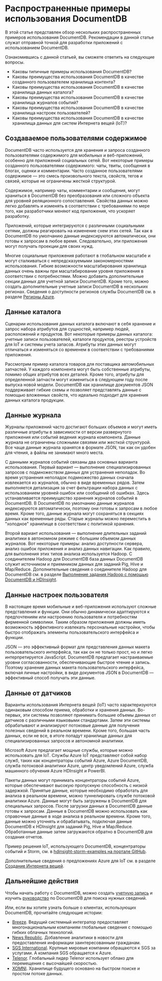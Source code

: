 <properties 
    pageTitle="Распространенные примеры использования DocumentDB| Azure" 
    description="Изучите пять вариантов использования DocumentDB: созданное пользователями содержимое, ведение журнала событий, данные каталога, данные настроек пользователей и Интернет вещей (IoT)." 
    services="documentdb" 
    authors="h0n" 
    manager="jhubbard" 
    editor="monicar" 
    documentationCenter=""/>

<tags 
    ms.service="documentdb" 
    ms.workload="data-services" 
    ms.tgt_pltfrm="na" 
    ms.devlang="na" 
    ms.topic="article" 
    ms.date="07/10/2015" 
    ms.author="hawong"/>

# Распространенные примеры использования DocumentDB
В этой статье представлен обзор нескольких распространенных примеров использования DocumentDB. Рекомендации в данной статье служат отправной точкой для разработки приложений с использованием DocumentDB.

Ознакомившись с данной статьей, вы сможете ответить на следующие вопросы.
 
- Каковы типичные примеры использования DocumentDB?
- Каковы преимущества использования DocumentDB в качестве созданного пользователем хранилища контента?
- Каковы преимущества использования DocumentDB в качестве хранилища данных каталога?
- Каковы преимущества использования DocumentDB в качестве хранилища журналов событий?
- Каковы преимущества использования DocumentDB в качестве хранилища настроек пользователей?
- Каковы преимущества использования DocumentDB в качестве хранилища данных для систем Интернета вещей (IoT)?

    
## Создаваемое пользователями содержимое
DocumentDB часто используется для хранения и запроса созданного пользователями содержимого для мобильных и веб-приложений, особенно для приложений социальных сетей. Вот некоторые примеры созданного пользователями содержимого: чаты, твиты, сообщения в блогах, оценки и комментарии. Часто созданное пользователями содержимое — это смесь произвольного текста, свойств, тегов и связей, которые не ограничены жесткой структурой.

Содержимое, например чаты, комментарии и сообщения, могут храниться в DocumentDB без преобразования или сложного объекта для уровней реляционного сопоставления. Свойства данных можно легко добавлять и изменять в соответствии с требованиями по мере того, как разработчики меняют код приложения, что ускоряет разработку.

Приложений, которые интегрируются с различными социальными сетями, должны реагировать на изменение схем этих сетей. Так как в DocumentDB по умолчанию данные индексируются автоматически, они готовы к запросам в любое время. Следовательно, эти приложения могут получать проекции для своих нужд.

Многие социальные приложения работают в глобальном масштабе и могут сталкиваться с непредсказуемыми закономерностями использования. Гибкие возможности масштабирования хранилища данных очень важны при масштабировании уровня приложения в соответствии с потребностями. Можно добавить дополнительные секции данных для учетной записи DocumentDB. Кроме того, можно создать дополнительные учетные записи DocumentDB в нескольких регионах. Сведения о доступности регионов службы DocumentDB см. в разделе [Регионы Azure](http://azure.microsoft.com/regions/#services).

## Данные каталога
Сценарии использования данных каталога включают в себя хранение и запрос набора атрибутов для сущностей, например людей, расположений и продуктов. Вот некоторые примеры данных каталога: учетные записи пользователей, каталоги продуктов, реестры устройств для IoT и системы учета запасов. Атрибуты этих данных могут отличаться и изменяться со временем в соответствии с требованиями приложения.

Рассмотрим пример каталога товаров для поставщика автомобильных запчастей. У каждого компонента могут быть собственные атрибуты, помимо общих атрибутов всех деталей. Кроме того, атрибуты для определенной запчасти могут измениться в следующем году после выпуска новой модели. DocumentDB как хранилище документов JSON поддерживает гибкие схемы и позволяет представлять данные с помощью вложенных свойств, что идеально подходит для хранения данных каталога продукции.

## Данные журнала
Журналы приложений часто достигают больших объемов и могут иметь различные атрибуты в зависимости от версии развернутого приложения или событий ведения журнала компонента. Данные журнала не ограничены сложными связями или жесткой структурой. Все чаще данные журнала хранятся в формате JSON, так как он удобен для чтения, а файлы не занимают много места.
   
С данными журналов событий связаны два основных варианта использования. Первый вариант — выполнение специализированных запросов с подмножеством данных для устранения неполадок. Во время устранения неполадок подмножество данных сначала извлекается из журналов, обычно в виде временных рядов. Затем выполняется детализация за счет фильтрации набора данных с использованием уровней ошибок или сообщений об ошибках. Здесь устанавливается преимущество хранения журналов событий в DocumentDB. В DocumentDB по умолчанию данные журналов индексируются автоматически, поэтому они готовы к запросам в любое время. Кроме того, данные журнала могут сохраняться в секциях данных как временные ряды. Старые журналы можно переместить в "холодное" хранилище в соответствии с политикой хранения.

Второй вариант использования — выполнение длительных заданий аналитики в автономном режиме с большим объемом данных журналов. Вот некоторые примеры: анализ доступности сервера, анализ ошибок приложения и анализ данных навигации. Как правило, для выполнения этих типов анализа используется Hadoop. С соединителем Hadoop для DocumentDB база данных DocumentDB служит источником и приемником данных для заданий Pig, Hive и Map/Reduce. Дополнительные сведения о соединителе Hadoop для DocumentDB см. в разделе [Выполнение задания Hadoop с помощью DocumentDB и HDInsight](documentdb-run-hadoop-with-hdinsight/).

## Данные настроек пользователя
В настоящее время мобильные и веб-приложения используют сложные представления и функции. Они обычно динамически адаптируются к предпочтениям или настроению пользователя и потребностям фирменной символики. Таким образом приложения должны иметь возможность эффективного извлекать персональные настройки, чтобы быстро отображать элементы пользовательского интерфейса и функции.

JSON — это эффективный формат для представления данных макета пользовательского интерфейса, так как он не только прост, но и легко интерпретируется JavaScript. DocumentDB предлагает настраиваемые уровни согласованности, обеспечивающие быстрое чтение и запись. Поэтому хранение данных макета пользовательского интерфейса, включая личные настройки, в виде документов JSON в DocumentDB — эффективный способ получать эти данные.

## Данные от датчиков
Варианты использования Интернета вещей (IoT) часто характеризуются одинаковым способом приема, обработки и хранения данных. Во-первых, эти системы позволяют принимать большие объемы данных от датчиков с различными языковыми стандартами. Затем эти системы обрабатывают и анализируют потоковые данные для получения полезных сведений в реальном времени. Кроме того, большая часть данных, если не все, в итоге попадут хранилище данных для специализированных запросов и автономной аналитики.

Microsoft Azure предлагает мощные службы, которые можно использовать для IoT. Службы Azure IoT представляют собой набор служб, таких как концентраторы событий Azure, Azure DocumentDB, служба потоковой аналитики Azure, центр уведомлений Azure, служба машинного обучения Azure HDInsight и PowerBI.

Пакеты данных могут принимать концентраторы событий Azure, которые обеспечивают высокую пропускную способность с низкой задержкой. Принятые данные, которые необходимо обработать для анализа в реальном времени, можно туннелировать службе потоковой аналитики Azure. Данные могут быть загружены в DocumentDB для специальных запросов. После загрузки данных в DocumentDB данные готовы к запросам. Данные в DocumentDB можно использовать как справочные данные в ходе анализа в реальном времени. Кроме того, данные можно уточнять и обрабатывать, подключая данные DocumentDB к HDInsight для заданий Pig, Hive и Map/Reduce. Обработанные данные затем загружаются обратно в DocumentDB для создания отчетов.

Пример решения IoT, использующего DocumentDB, концентраторы событий и Storm, см. в [hdinsight-storm-examples на портале GitHub](https://github.com/hdinsight/hdinsight-storm-examples/).

Дополнительные сведения о предложениях Azure для IoT см. в разделе [Создание Интернета вещей](http://www.microsoft.com/ru-ru/server-cloud/internet-of-things.aspx).

## Дальнейшие действия
 
Чтобы начать работу с DocumentDB, можно создать [учетную запись](http://azure.microsoft.com/pricing/free-trial/) и изучить [руководство](documentdb-learning-map.md) по DocumentDB для поиска нужных сведений.

Или, если вы хотите узнать больше о клиентах, использующих DocumentDB, прочитайте следующие истории:

- [Breeze](https://customers.microsoft.com/Pages/CustomerStory.aspx?recid=18602). Ведущий системный интегратор предоставляет многонациональным компаниям глобальные сведения с помощью гибких облачных технологий.
- [News Republic](https://customers.microsoft.com/Pages/CustomerStory.aspx?recid=18639). Добавление аналитики в новости для предоставления информации заинтересованным гражданам. 
- [SGS International](https://customers.microsoft.com/Pages/CustomerStory.aspx?recid=18653). Крупные мировые компании обращаются к SGS за услугами. А компания SGS обращается к Azure.
- [Telenor](https://customers.microsoft.com/Pages/CustomerStory.aspx?recid=18608). Глобальный лидер Telenor использует облако для перемещения с высочайшей скоростью. 
- [XOMNI](https://customers.microsoft.com/Pages/CustomerStory.aspx?recid=18667). Хранилище будущего основано на быстром поиске и простом потоке данных.
 

<!---HONumber=August15_HO6-->